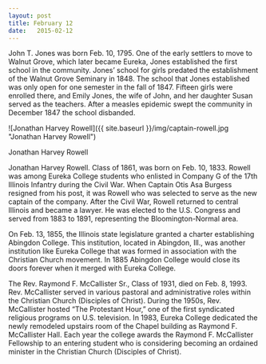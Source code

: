```yaml
---
layout: post
title: February 12
date:   2015-02-12
---
```


John T. Jones was born Feb. 10, 1795. One of the early settlers to move to Walnut Grove, which later became Eureka, Jones established the first school in the community. Jones’ school for girls predated the establishment of the Walnut Grove Seminary in 1848. The school that Jones established was only open for one semester in the fall of 1847. Fifteen girls were enrolled there, and Emily Jones, the wife of John, and her daughter Susan served as the teachers. After a measles epidemic swept the community in December 1847 the school disbanded.

<article class="small-12 large-4 columns clearfix"> ![Jonathan Harvey Rowell]({{ site.baseurl }}/img/captain-rowell.jpg "Jonathan Harvey Rowell")
<p class="caption">Jonathan Harvey Rowell</p></article>

Jonathan Harvey Rowell. Class of 1861, was born on Feb. 10, 1833. Rowell was among Eureka College students who enlisted in Company G of the 17th Illinois Infantry during the Civil War. When Captain Otis Asa Burgess resigned from his post, it was Rowell who was selected to serve as the new captain of the company. After the Civil War, Rowell returned to central Illinois and became a lawyer. He was elected to the U.S. Congress and served from 1883 to 1891, representing the Bloomington-Normal area.

<p>On Feb. 13, 1855, the Illinois state legislature granted a charter establishing Abingdon College. This institution, located in Abingdon, Ill., was another institution like Eureka College that was formed in association with the Christian Church movement. In 1885 Abingdon College would close its doors forever when it merged with Eureka College.</p>

<p>The Rev. Raymond F. McCallister Sr., Class of 1931, died on Feb. 8, 1993. Rev. McCallister served in various pastoral and administrative roles within the Christian Church (Disciples of Christ). During the 1950s, Rev. McCallister hosted “The Protestant Hour,” one of the first syndicated religious programs on U.S. television. In 1983, Eureka College dedicated the newly remodeled upstairs room of the Chapel building as Raymond F. McCallister Hall. Each year the college awards the Raymond F. McCallister Fellowship to an entering student who is considering becoming an ordained minister in the Christian Church (Disciples of Christ).</p>
